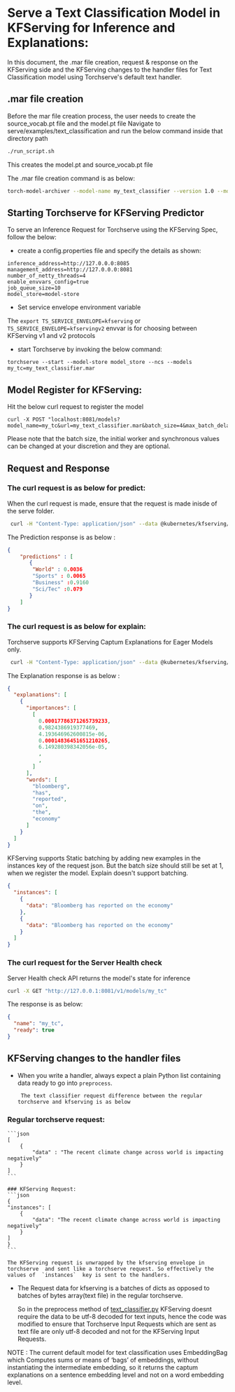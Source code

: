 # Serve a Text Classification Model in KFServing for Inference and Explanations:

In this document, the .mar file creation, request & response on the KFServing side and the KFServing changes to the handler files for Text Classification model using Torchserve's default text handler.


## .mar file creation

Before the mar file creation process, the user needs to create the source_vocab.pt file and the model.pt file
Navigate to serve/examples/text_classification and run the below command inside that directory path

```bash
./run_script.sh
```
This creates the model.pt and source_vocab.pt file

The .mar file creation command is as below:

```bash
torch-model-archiver --model-name my_text_classifier --version 1.0 --model-file serve/examples/text_classification/model.py --serialized-file serve/examples/text_classification/model.pt --handler text_classifier --extra-files "serve/examples/text_classification/index_to_name.json,serve/examples/text_classification/source_vocab.pt"
```

## Starting Torchserve for KFServing Predictor
To serve an Inference Request for Torchserve using the KFServing Spec, follow the below:

* create a config.properties file and specify the details as shown:
```
inference_address=http://127.0.0.0:8085
management_address=http://127.0.0.0:8081
number_of_netty_threads=4
enable_envvars_config=true
job_queue_size=10
model_store=model-store
```

* Set service envelope environment variable

The 
```export TS_SERVICE_ENVELOPE=kfserving``` or ```TS_SERVICE_ENVELOPE=kfservingv2``` envvar is for choosing between
KFServing v1 and v2 protocols

* start Torchserve by invoking the below command:
```
torchserve --start --model-store model_store --ncs --models my_tc=my_text_classifier.mar

```

## Model Register for KFServing:

Hit the below curl request to register the model

```
curl -X POST "localhost:8081/models?model_name=my_tc&url=my_text_classifier.mar&batch_size=4&max_batch_delay=5000&initial_workers=3&synchronous=true"
```
Please note that the batch size, the initial worker and synchronous values can be changed at your discretion and they are optional.

## Request and Response

### The curl request is as below for predict:
When the curl request is made, ensure that the request is made inisde of the serve folder.

```bash
 curl -H "Content-Type: application/json" --data @kubernetes/kfserving/kf_request_json/text_classifier.json http://127.0.0.1:8085/v1/models/my_tc:predict
```


The Prediction response is as below :

```json
{
	"predictions" : [
	   {
		"World" : 0.0036
		"Sports" : 0.0065
		"Business" :0.9160
		"Sci/Tec" :0.079
	   }
	]
}
```

### The curl request is as below for explain:

Torchserve supports KFServing Captum Explanations for Eager Models only.

```bash
 curl -H "Content-Type: application/json" --data @kubernetes/kfserving/kf_request_json/text_classifier.json http://127.0.0.1:8085/v1/models/my_tc:explain
```


The Explanation response is as below :

```json
{
  "explanations": [
    {
      "importances": [
        [
          0.00017786371265739233,
          0.9824386919377469,
          4.193646962600815e-06,
          0.00014836451651210265,
          6.149280398342056e-05,
          ,
          ,
        ]
      ],
      "words": [
        "bloomberg",
        "has",
        "reported",
        "on",
        "the",
        "economy"
      ]
    }
  ]
}
```

KFServing supports Static batching by adding new examples in the instances key of the request json.
But the batch size should still be set at 1, when we register the model. Explain doesn't support batching.



```json
{
  "instances": [
    {
      "data": "Bloomberg has reported on the economy"
    },
    {
      "data": "Bloomberg has reported on the economy"
    }
  ]
}
```

### The curl request for the Server Health check 

Server Health check API returns the model's state for inference

```bash
curl -X GET "http://127.0.0.1:8081/v1/models/my_tc"
```

The response is as below:

```json
{
  "name": "my_tc",
  "ready": true
}
```

## KFServing changes to the handler files

*  When you write a handler, always expect a plain Python list containing data ready to go into `preprocess`.

        The text classifier request difference between the regular torchserve and kfserving is as below

  ### Regular torchserve request:
	```json
	[
		{
			"data" : "The recent climate change across world is impacting negatively"
		}     
	]
	```

	###	KFServing Request:
	```json
	{
	"instances": [
		{
			"data": "The recent climate change across world is impacting negatively"
		}
	]
	}
	```

    The KFServing request is unwrapped by the kfserving envelope in torchserve  and sent like a torchserve request. So effectively the values of  `instances`  key is sent to the handlers.

        

*   The Request data for kfserving  is a batches of dicts as opposed to batches of bytes array(text file) in 		  the regular torchserve.

	  So  in the preprocess method of [text_classifier.py](https://github.com/pytorch/serve/blob/master/ts/torch_handler/text_classifier.py) KFServing doesnt require the data to be utf-8 decoded for text inputs, hence the code was modified to ensure that Torchserve Input Requests which are sent as text file are only utf-8 decoded and not for the KFServing Input Requests.



NOTE :
The current default model for text classification uses EmbeddingBag which Computes sums or means of ‘bags’ of embeddings, without instantiating the intermediate embedding, so it returns the captum explanations on a sentence embedding level and not on a word embedding level.
